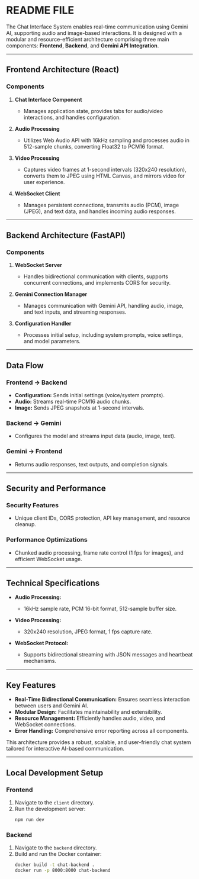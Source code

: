 # README FILE

The Chat Interface System enables real-time communication using Gemini AI, supporting audio and image-based interactions. It is designed with a modular and resource-efficient architecture comprising three main components: **Frontend**, **Backend**, and **Gemini API Integration**.

---

## Frontend Architecture (React)

### Components
1. **Chat Interface Component**  
   - Manages application state, provides tabs for audio/video interactions, and handles configuration.  

2. **Audio Processing**  
   - Utilizes Web Audio API with 16kHz sampling and processes audio in 512-sample chunks, converting Float32 to PCM16 format.

3. **Video Processing**  
   - Captures video frames at 1-second intervals (320x240 resolution), converts them to JPEG using HTML Canvas, and mirrors video for user experience.

4. **WebSocket Client**  
   - Manages persistent connections, transmits audio (PCM), image (JPEG), and text data, and handles incoming audio responses.

---

## Backend Architecture (FastAPI)

### Components
1. **WebSocket Server**  
   - Handles bidirectional communication with clients, supports concurrent connections, and implements CORS for security.

2. **Gemini Connection Manager**  
   - Manages communication with Gemini API, handling audio, image, and text inputs, and streaming responses.

3. **Configuration Handler**  
   - Processes initial setup, including system prompts, voice settings, and model parameters.

---

## Data Flow

### Frontend → Backend
- **Configuration:** Sends initial settings (voice/system prompts).  
- **Audio:** Streams real-time PCM16 audio chunks.  
- **Image:** Sends JPEG snapshots at 1-second intervals.

### Backend → Gemini
- Configures the model and streams input data (audio, image, text).

### Gemini → Frontend
- Returns audio responses, text outputs, and completion signals.

---

## Security and Performance

### Security Features
- Unique client IDs, CORS protection, API key management, and resource cleanup.

### Performance Optimizations
- Chunked audio processing, frame rate control (1 fps for images), and efficient WebSocket usage.

---

## Technical Specifications

- **Audio Processing:**  
  - 16kHz sample rate, PCM 16-bit format, 512-sample buffer size.

- **Video Processing:**  
  - 320x240 resolution, JPEG format, 1 fps capture rate.

- **WebSocket Protocol:**  
  - Supports bidirectional streaming with JSON messages and heartbeat mechanisms.

---

## Key Features

- **Real-Time Bidirectional Communication:** Ensures seamless interaction between users and Gemini AI.  
- **Modular Design:** Facilitates maintainability and extensibility.  
- **Resource Management:** Efficiently handles audio, video, and WebSocket connections.  
- **Error Handling:** Comprehensive error reporting across all components.

This architecture provides a robust, scalable, and user-friendly chat system tailored for interactive AI-based communication.

---

## Local Development Setup

### Frontend
1. Navigate to the `client` directory.
2. Run the development server:
   ```bash
   npm run dev
   ```

### Backend

1. Navigate to the `backend` directory.
2. Build and run the Docker container:
   ```bash
   docker build -t chat-backend .
   docker run -p 8000:8000 chat-backend
   ```

